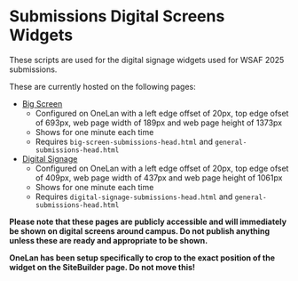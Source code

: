 # Submissions Digital Screens Widgets

These scripts are used for the digital signage widgets used for WSAF 2025 submissions.

These are currently hosted on the following pages:
* [Big Screen](https://warwick.ac.uk/services/marketing/teams/cds/digital/screens/feeds/wsaf/big-screen-submissions-widget/)
  * Configured on OneLan with a left edge offset of 20px, top edge ofset of 693px, web page width of 189px and web page height of 1373px
  * Shows for one minute each time
  * Requires `big-screen-submissions-head.html` and `general-submissions-head.html`
* [Digital Signage](https://warwick.ac.uk/services/marketing/teams/cds/digital/screens/feeds/wsaf/digital-screens-submissions-widget/)
  * Configured on OneLan with a left edge offset of 20px, top edge ofset of 409px, web page width of 437px and web page height of 1061px
  * Shows for one minute each time
  * Requires `digital-signage-submissions-head.html` and `general-submissions-head.html`

**Please note that these pages are publicly accessible and will immediately be shown on digital screens around campus.
Do not publish anything unless these are ready and appropriate to be shown.**

**OneLan has been setup specifically to crop to the exact position of the widget on the SiteBuilder page. Do not move this!**